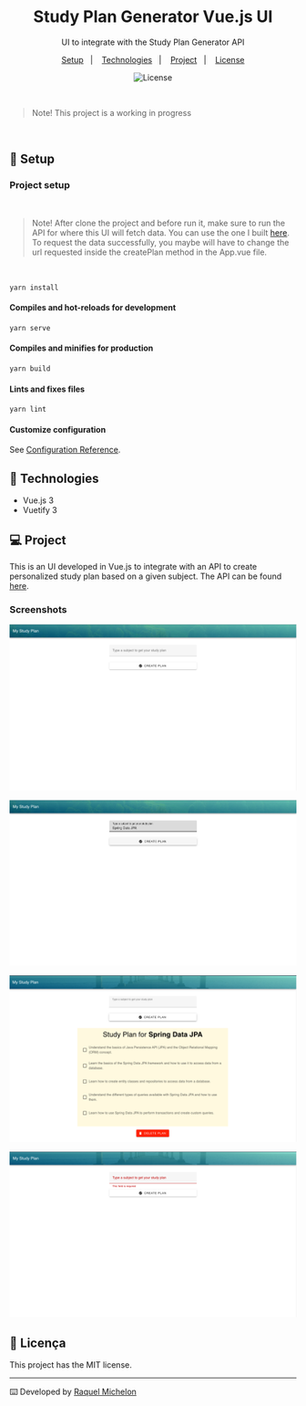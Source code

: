 <h1 align="center"> Study Plan Generator Vue.js UI </h1>

<p align="center">
UI to integrate with the Study Plan Generator API <br/>
</p>

<p align="center">
  <a href="#-setup">Setup</a>&nbsp;&nbsp;&nbsp;|&nbsp;&nbsp;&nbsp;
  <a href="#-technologies">Technologies</a>&nbsp;&nbsp;&nbsp;|&nbsp;&nbsp;&nbsp;
  <a href="#-project">Project</a>&nbsp;&nbsp;&nbsp;|&nbsp;&nbsp;&nbsp;
  <a href="#memo-licença">License</a>
</p>

<p align="center">
  <img alt="License" src="https://img.shields.io/static/v1?label=license&message=MIT&color=49AA26&labelColor=000000">
</p>

<br>

> Note! This project is a working in progress

<br>

## 🚧 Setup

### Project setup

<br>

> Note! After clone the project and before run it, make sure to run the API for where this UI will fetch data. You can use the one I built [here](https://github.com/RaquelMichelon/study-plan-generator-api). To request the data successfully, you maybe will have to change the url requested inside the createPlan method in the App.vue file.

<br>


```
yarn install
```

#### Compiles and hot-reloads for development

```
yarn serve
```

#### Compiles and minifies for production

```
yarn build
```

#### Lints and fixes files

```
yarn lint
```

#### Customize configuration

See [Configuration Reference](https://cli.vuejs.org/config/).

## 🚀 Technologies

- Vue.js 3
- Vuetify 3

## 💻 Project

This is an UI developed in Vue.js to integrate with an API to create personalized study plan based on a given subject. The API can be found [here](https://github.com/RaquelMichelon/study-plan-generator-api).

### Screenshots

![](initial.png)

![](search.png)

![](theplan.png)

![](validate.png)

## :memo: Licença

This project has the MIT license.

---

⌨️ Developed by [Raquel Michelon](https://github.com/RaquelMichelon)
